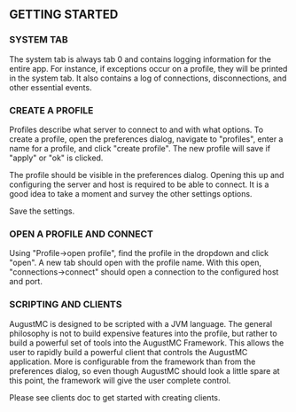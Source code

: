 ## GETTING STARTED

### SYSTEM TAB

The system tab is always tab 0 and contains logging information for the entire
app.  For instance, if exceptions occur on a profile, they will be printed in
the system tab.  It also contains a log of connections, disconnections, and
other essential events.

### CREATE A PROFILE

Profiles describe what server to connect to and with what options.  To create
a profile, open the preferences dialog, navigate to "profiles", enter a name
for a profile, and click "create profile".  The new profile will save if 
"apply" or "ok" is clicked.

The profile should be visible in the preferences dialog.  Opening this up and
configuring the server and host is required to be able to connect.  It is a good
idea to take a moment and survey the other settings options.

Save the settings.

### OPEN A PROFILE AND CONNECT

Using "Profile->open profile", find the profile in the dropdown and click "open".
A new tab should open with the profile name.  With this open, 
"connections->connect" should open a connection to the configured host and port.

### SCRIPTING AND CLIENTS

AugustMC is designed to be scripted with a JVM language.  The general philosophy
is not to build expensive features into the profile, but rather to build a
powerful set of tools into the AugustMC Framework.  This allows the user to
rapidly build a powerful client that controls the AugustMC application.  More
is configurable from the framework than from the preferences dialog, so even
though AugustMC should look a little spare at this point, the framework will give
the user complete control.

Please see clients doc to get started with creating clients.